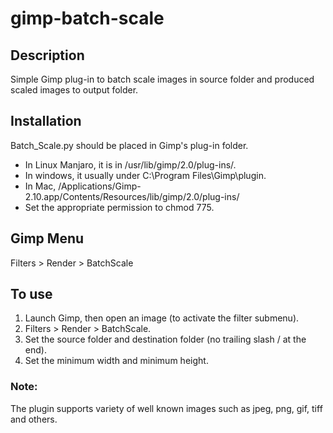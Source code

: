 # gimp-batch-scale
## Description 
Simple Gimp plug-in to batch scale images in source folder and produced scaled images 
to output folder. 

## Installation
Batch_Scale.py should be placed in Gimp's plug-in folder. 
- In Linux Manjaro, it is in /usr/lib/gimp/2.0/plug-ins/. 
- In windows, it usually under C:\Program Files\Gimp\plugin\. 
- In Mac, /Applications/Gimp-2.10.app/Contents/Resources/lib/gimp/2.0/plug-ins/
- Set the appropriate permission to chmod 775. 

## Gimp Menu
Filters > Render > BatchScale

## To use
1. Launch Gimp, then open an image (to activate the filter submenu).
2. Filters > Render > BatchScale.
3. Set the source folder and destination folder (no trailing slash / at the end).
4. Set the minimum width and minimum height.

### Note:
The plugin supports variety of well known images such as jpeg, png, gif, tiff and others. 
